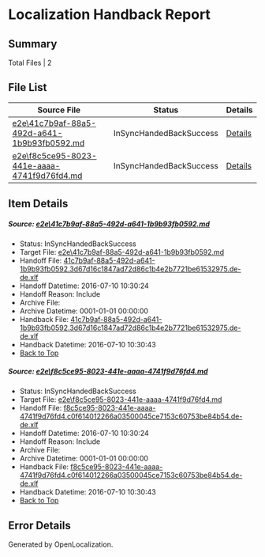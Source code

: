# <a name='report-top'></a> Localization Handback Report

## Summary
 Total Files | 2

## File List
 Source File | Status | Details 
 ----------- | ------ | ------- 
 [e2e\41c7b9af-88a5-492d-a641-1b9b93fb0592.md](https://github.com/OpenLocalizationTestOrg/oltest/blob/3560df0e93d3276719f7e28d1294f461ac566395/e2e/41c7b9af-88a5-492d-a641-1b9b93fb0592.md) | InSyncHandedBackSuccess | [Details](#266a07e1f76407eea7d45630737a9febd6c254721)
 [e2e\f8c5ce95-8023-441e-aaaa-4741f9d76fd4.md](https://github.com/OpenLocalizationTestOrg/oltest/blob/3560df0e93d3276719f7e28d1294f461ac566395/e2e/f8c5ce95-8023-441e-aaaa-4741f9d76fd4.md) | InSyncHandedBackSuccess | [Details](#511a006e869ae91c6fe7f428f4e29044be5ffaee2)

## Item Details
##### <a name='266a07e1f76407eea7d45630737a9febd6c254721'></a> Source: [e2e\41c7b9af-88a5-492d-a641-1b9b93fb0592.md](https://github.com/OpenLocalizationTestOrg/oltest/blob/3560df0e93d3276719f7e28d1294f461ac566395/e2e/41c7b9af-88a5-492d-a641-1b9b93fb0592.md)
* Status: InSyncHandedBackSuccess
* Target File: [e2e\41c7b9af-88a5-492d-a641-1b9b93fb0592.md](https://github.com/OpenLocalizationTestOrg/oltest-dede-fly/blob/a4187f987c61419e96726c76bfc1b5cf9266f208/e2e/41c7b9af-88a5-492d-a641-1b9b93fb0592.md)
* Handoff File: [41c7b9af-88a5-492d-a641-1b9b93fb0592.3d67d16c1847ad72d86c1b4e2b7721be61532975.de-de.xlf](https://github.com/OpenLocalizationTestOrg/olhandoff-e2e/blob/3901867d3883106355e1f27851073d3bd205b3c9/ol-handoff/OpenLocalizationTestOrg/oltest-dede-fly/ci/high/41c7b9af-88a5-492d-a641-1b9b93fb0592.3d67d16c1847ad72d86c1b4e2b7721be61532975.de-de.xlf)
* Handoff Datetime: 2016-07-10 10:30:24
* Handoff Reason: Include
* Archive File: 
* Archive Datetime: 0001-01-01 00:00:00
* Handback File: [41c7b9af-88a5-492d-a641-1b9b93fb0592.3d67d16c1847ad72d86c1b4e2b7721be61532975.de-de.xlf](https://github.com/OpenLocalizationTestOrg/olhandback-e2e/blob/c59faf116698111c20eb94c6b25aee5d0662a77a/ol-handback/OpenLocalizationTestOrg/oltest-dede-fly/ci/high/41c7b9af-88a5-492d-a641-1b9b93fb0592.3d67d16c1847ad72d86c1b4e2b7721be61532975.de-de.xlf)
* Handback Datetime: 2016-07-10 10:30:43
* [Back to Top](#report-top)

##### <a name='511a006e869ae91c6fe7f428f4e29044be5ffaee2'></a> Source: [e2e\f8c5ce95-8023-441e-aaaa-4741f9d76fd4.md](https://github.com/OpenLocalizationTestOrg/oltest/blob/3560df0e93d3276719f7e28d1294f461ac566395/e2e/f8c5ce95-8023-441e-aaaa-4741f9d76fd4.md)
* Status: InSyncHandedBackSuccess
* Target File: [e2e\f8c5ce95-8023-441e-aaaa-4741f9d76fd4.md](https://github.com/OpenLocalizationTestOrg/oltest-dede-fly/blob/a4187f987c61419e96726c76bfc1b5cf9266f208/e2e/f8c5ce95-8023-441e-aaaa-4741f9d76fd4.md)
* Handoff File: [f8c5ce95-8023-441e-aaaa-4741f9d76fd4.c0f614012266a03500045ce7153c60753be84b54.de-de.xlf](https://github.com/OpenLocalizationTestOrg/olhandoff-e2e/blob/3901867d3883106355e1f27851073d3bd205b3c9/ol-handoff/OpenLocalizationTestOrg/oltest-dede-fly/ci/high/f8c5ce95-8023-441e-aaaa-4741f9d76fd4.c0f614012266a03500045ce7153c60753be84b54.de-de.xlf)
* Handoff Datetime: 2016-07-10 10:30:24
* Handoff Reason: Include
* Archive File: 
* Archive Datetime: 0001-01-01 00:00:00
* Handback File: [f8c5ce95-8023-441e-aaaa-4741f9d76fd4.c0f614012266a03500045ce7153c60753be84b54.de-de.xlf](https://github.com/OpenLocalizationTestOrg/olhandback-e2e/blob/c59faf116698111c20eb94c6b25aee5d0662a77a/ol-handback/OpenLocalizationTestOrg/oltest-dede-fly/ci/high/f8c5ce95-8023-441e-aaaa-4741f9d76fd4.c0f614012266a03500045ce7153c60753be84b54.de-de.xlf)
* Handback Datetime: 2016-07-10 10:30:43
* [Back to Top](#report-top)


## Error Details

Generated by OpenLocalization.
